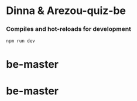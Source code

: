 # Dinna & Arezou-quiz-be

### Compiles and hot-reloads for development

```
npm run dev
```
# be-master
# be-master
